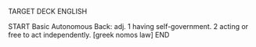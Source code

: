 TARGET DECK
ENGLISH

START
Basic
Autonomous
Back: adj. 1 having self-government. 2 acting or free to act independently. [greek nomos law]
END
